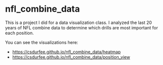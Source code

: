 # nfl_combine_data

This is a project I did for a data visualization class. I analyzed the last 20 years of NFL combine data to determine which drills are most important for each position.

You can see the visualizations here:

* https://csdurfee.github.io/nfl_combine_data/heatmap
* https://csdurfee.github.io/nfl_combine_data/position_view
